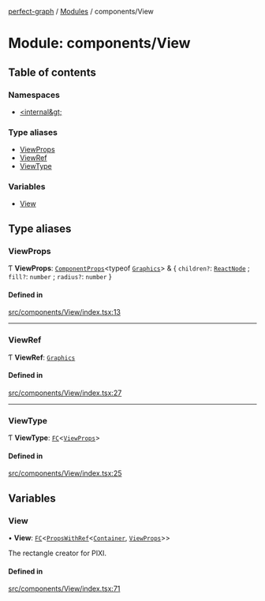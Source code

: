 [perfect-graph](../README.md) / [Modules](../modules.md) / components/View

# Module: components/View

## Table of contents

### Namespaces

- [&lt;internal\&gt;](components_View._internal_.md)

### Type aliases

- [ViewProps](components_View.md#viewprops)
- [ViewRef](components_View.md#viewref)
- [ViewType](components_View.md#viewtype)

### Variables

- [View](components_View.md#view)

## Type aliases

### ViewProps

Ƭ **ViewProps**: [`ComponentProps`](components_Container._internal_.md#componentprops)<typeof [`Graphics`](components_View._internal_.md#graphics)\> & { `children?`: [`ReactNode`](components_ClusterNodeContainer._internal_.md#reactnode) ; `fill?`: `number` ; `radius?`: `number`  }

#### Defined in

[src/components/View/index.tsx:13](https://github.com/MaastrichtU-IDS/perfect-graph/blob/27ebaf3/src/components/View/index.tsx#L13)

___

### ViewRef

Ƭ **ViewRef**: [`Graphics`](../classes/components_EdgeContainer._internal_.Graphics.md)

#### Defined in

[src/components/View/index.tsx:27](https://github.com/MaastrichtU-IDS/perfect-graph/blob/27ebaf3/src/components/View/index.tsx#L27)

___

### ViewType

Ƭ **ViewType**: [`FC`](components_ClusterNodeContainer._internal_.md#fc)<[`ViewProps`](components_View.md#viewprops)\>

#### Defined in

[src/components/View/index.tsx:25](https://github.com/MaastrichtU-IDS/perfect-graph/blob/27ebaf3/src/components/View/index.tsx#L25)

## Variables

### View

• **View**: [`FC`](components_ClusterNodeContainer._internal_.md#fc)<[`PropsWithRef`](components_Container._internal_.md#propswithref)<[`Container`](../classes/components_ClusterNodeContainer._internal_.Container.md), [`ViewProps`](components_View.md#viewprops)\>\>

The rectangle creator for PIXI.

#### Defined in

[src/components/View/index.tsx:71](https://github.com/MaastrichtU-IDS/perfect-graph/blob/27ebaf3/src/components/View/index.tsx#L71)
